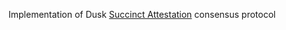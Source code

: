 Implementation of Dusk [Succinct Attestation] consensus protocol 

[Succinct Attestation]: (https://github.com/dusk-network/docs/blob/main/src/content/docs/learn/deep-dive/succinct-attestation.md)